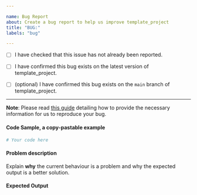 ```yaml
---

name: Bug Report
about: Create a bug report to help us improve template_project
title: "BUG:"
labels: "bug"

---
```


- [ ] I have checked that this issue has not already been reported.

- [ ] I have confirmed this bug exists on the latest version of template_project.

- [ ] (optional) I have confirmed this bug exists on the `main` branch of template_project.

---

**Note**: Please read [this
guide](https://matthewrocklin.com/blog/work/2018/02/28/minimal-bug-reports) detailing
how to provide the necessary information for us to reproduce your bug.

#### Code Sample, a copy-pastable example

```python
# Your code here
```

#### Problem description

Explain **why** the current behaviour is a problem and why the expected output is a
better solution.

#### Expected Output

